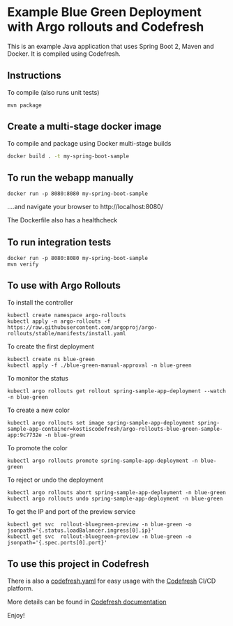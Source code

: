 # Example Blue Green Deployment with Argo rollouts and Codefresh


This is an example Java application that uses Spring Boot 2, Maven and Docker.
It is compiled using Codefresh.

## Instructions

To compile (also runs unit tests)

```
mvn package
```

## Create a multi-stage docker image

To compile and package using Docker multi-stage builds

```bash
docker build . -t my-spring-boot-sample
```

## To run the webapp manually

```
docker run -p 8080:8080 my-spring-boot-sample
```

....and navigate your browser to  http://localhost:8080/

The Dockerfile also has a healthcheck

## To run integration tests

```
docker run -p 8080:8080 my-spring-boot-sample
mvn verify
```

## To use with Argo Rollouts

To install the controller

```
kubectl create namespace argo-rollouts
kubectl apply -n argo-rollouts -f https://raw.githubusercontent.com/argoproj/argo-rollouts/stable/manifests/install.yaml
```

To create the first deployment

```
kubectl create ns blue-green
kubectl apply -f ./blue-green-manual-approval -n blue-green
```

To monitor the status

```
kubectl argo rollouts get rollout spring-sample-app-deployment --watch -n blue-green
```

To create a new color

```
kubectl argo rollouts set image spring-sample-app-deployment spring-sample-app-container=kostiscodefresh/argo-rollouts-blue-green-sample-app:9c7732e -n blue-green
```

To promote the color
```
kubectl argo rollouts promote spring-sample-app-deployment -n blue-green
```

To reject or undo the deployment

```
kubectl argo rollouts abort spring-sample-app-deployment -n blue-green
kubectl argo rollouts undo spring-sample-app-deployment -n blue-green
```

To get the IP and port of the preview service

```
kubectl get svc  rollout-bluegreen-preview -n blue-green -o jsonpath='{.status.loadBalancer.ingress[0].ip}'
kubectl get svc  rollout-bluegreen-preview -n blue-green -o jsonpath='{.spec.ports[0].port}'
```

## To use this project in Codefresh 


There is also a [codefresh.yaml](blue-green-manual-approval/codefresh.yaml) for easy usage with the [Codefresh](codefresh.io) CI/CD platform.


More details can be found in [Codefresh documentation](https://codefresh.io/docs/ci-cd-guides/progressive-delivery/)


Enjoy!
